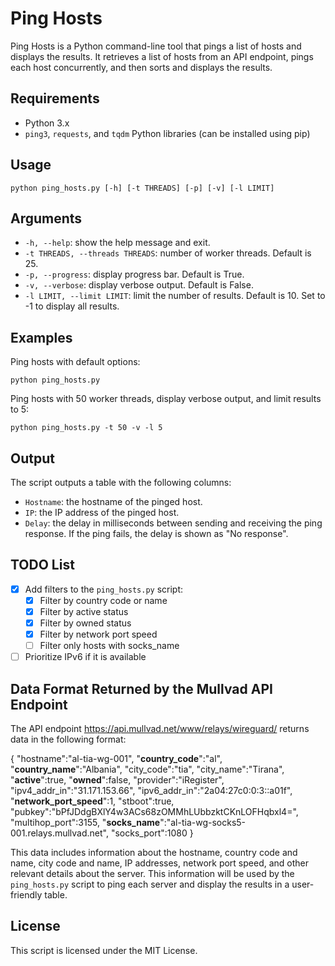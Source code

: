 # Ping Hosts

Ping Hosts is a Python command-line tool that pings a list of hosts and displays the results. It retrieves a list of hosts from an API endpoint, pings each host concurrently, and then sorts and displays the results.

## Requirements

* Python 3.x
* `ping3`, `requests`, and `tqdm` Python libraries (can be installed using pip)

## Usage

```
python ping_hosts.py [-h] [-t THREADS] [-p] [-v] [-l LIMIT]
```

## Arguments

* `-h, --help`: show the help message and exit.
* `-t THREADS, --threads THREADS`: number of worker threads. Default is 25.
* `-p, --progress`: display progress bar. Default is True.
* `-v, --verbose`: display verbose output. Default is False.
* `-l LIMIT, --limit LIMIT`: limit the number of results. Default is 10. Set to -1 to display all results.

## Examples

Ping hosts with default options:

```
python ping_hosts.py
```

Ping hosts with 50 worker threads, display verbose output, and limit results to 5:

```
python ping_hosts.py -t 50 -v -l 5
```

## Output

The script outputs a table with the following columns:

* `Hostname`: the hostname of the pinged host.
* `IP`: the IP address of the pinged host.
* `Delay`: the delay in milliseconds between sending and receiving the ping response. If the ping fails, the delay is shown as "No response".

## TODO List

- [x] Add filters to the `ping_hosts.py` script:
  - [x] Filter by country code or name
  - [x] Filter by active status
  - [x] Filter by owned status
  - [x] Filter by network port speed
  - [ ] Filter only hosts with socks_name
- [ ] Prioritize IPv6 if it is available

## Data Format Returned by the Mullvad API Endpoint

The API endpoint https://api.mullvad.net/www/relays/wireguard/ returns data in the following format:

{
    "hostname":"al-tia-wg-001",
    "**country_code**":"al",
    "**country_name**":"Albania",
    "city_code":"tia",
    "city_name":"Tirana",
    "**active**":true,
    "**owned**":false,
    "provider":"iRegister",
    "ipv4_addr_in":"31.171.153.66",
    "ipv6_addr_in":"2a04:27c0:0:3::a01f",
    "**network_port_speed**":1,
    "stboot":true,
    "pubkey":"bPfJDdgBXlY4w3ACs68zOMMhLUbbzktCKnLOFHqbxl4=",
    "multihop_port":3155,
    "**socks_name**":"al-tia-wg-socks5-001.relays.mullvad.net",
    "socks_port":1080
}

This data includes information about the hostname, country code and name, city code and name, IP addresses, network port speed, and other relevant details about the server. This information will be used by the `ping_hosts.py` script to ping each server and display the results in a user-friendly table.

## License

This script is licensed under the MIT License.
